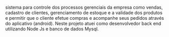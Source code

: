 sistema para controle dos processos gerenciais da empresa como
vendas,
cadastro de clientes, gerenciamento de estoque e a validade dos
produtos e permitir que o cliente efetue compras e acompanhe
seus pedidos através do aplicativo (android). Neste projeto atuei como desenvolvedor back
end utilizando Node Js e banco de dados Mysql.
